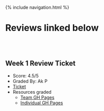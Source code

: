 {% include navigation.html %}

# Reviews linked below

</br>
</br>

## Week 1 Review Ticket
- Score: 4.5/5
- Graded By: Ak P
- [Ticket](https://github.com/kylem314/btbw/issues/6)
- Resources graded
  - [Team GH Pages](https://kylem314.github.io/btbw/) 
  - [Individual GH Pages](https://kylem314.github.io/CSA-Tri-3/) 
